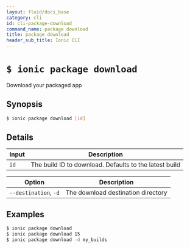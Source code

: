 ```yaml
---
layout: fluid/docs_base
category: cli
id: cli-package-download
command_name: package download
title: package download
header_sub_title: Ionic CLI
---
```


# `$ ionic package download`

Download your packaged app
## Synopsis

```bash
$ ionic package download [id]
```
  
## Details


Input | Description
----- | ----------
`id` | The build ID to download. Defaults to the latest build


Option | Description
------ | ----------
`--destination`, `-d` | The download destination directory

## Examples

```bash
$ ionic package download 
$ ionic package download 15
$ ionic package download -d my_builds
```
